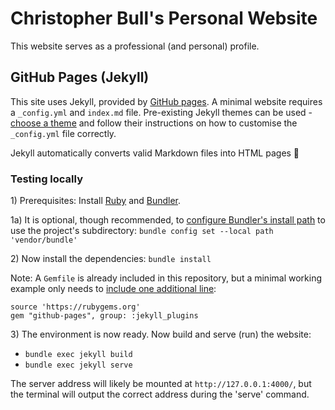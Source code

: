 # Christopher Bull's Personal Website

This website serves as a professional (and personal) profile.

## GitHub Pages (Jekyll)

This site uses Jekyll, provided by [GitHub pages](https://pages.github.com/). A minimal website requires a `_config.yml` and `index.md` file. Pre-existing Jekyll themes can be used - [choose a theme](https://pages.github.com/themes/) and follow their instructions on how to customise the `_config.yml` file correctly.

Jekyll automatically converts valid Markdown files into HTML pages 🚀

### Testing locally

1\) Prerequisites: Install [Ruby](https://www.ruby-lang.org/) and [Bundler](https://bundler.io/).

1a\) It is optional, though recommended, to [configure Bundler's install path](https://jekyllrb.com/tutorials/using-jekyll-with-bundler/#configure-bundler-install-path) to use the project's subdirectory: `bundle config set --local path 'vendor/bundle'`

2\) Now install the dependencies: `bundle install`

Note: A `Gemfile` is already included in this repository, but a minimal working example only needs to [include one additional line](https://github.com/github/pages-gem):

```Gemfile
source 'https://rubygems.org'
gem "github-pages", group: :jekyll_plugins
```

3\) The environment is now ready. Now build and serve (run) the website:

* `bundle exec jekyll build`
* `bundle exec jekyll serve`

The server address will likely be mounted at `http://127.0.0.1:4000/`, but the terminal will output the correct address during the 'serve' command.
